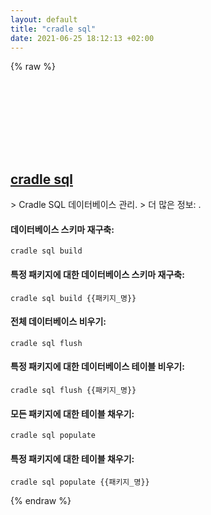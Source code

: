 ```yaml
---
layout: default
title: "cradle sql"
date: 2021-06-25 18:12:13 +02:00
---
```

{% raw %}
<h2 id="cradle-sql">
  <a href="/ko/common/cradle-sql.html">cradle sql</a> <a href="#cradle-sql"><svg class="icon">
    <use href="/assets/images/unicode_sprite.svg#link" />
  </svg></a>
</h2>
> Cradle SQL 데이터베이스 관리.
> 더 많은 정보: <https://cradlephp.github.io/docs/3.B.-Reference-Command-Line-Tools.html#sql>.

#### 데이터베이스 스키마 재구축:
```shell
cradle sql build
```
#### 특정 패키지에 대한 데이터베이스 스키마 재구축:
```shell
cradle sql build {{패키지_명}}
```
#### 전체 데이터베이스 비우기:
```shell
cradle sql flush
```
#### 특정 패키지에 대한 데이터베이스 테이블 비우기:
```shell
cradle sql flush {{패키지_명}}
```
#### 모든 패키지에 대한 테이블 채우기:
```shell
cradle sql populate
```
#### 특정 패키지에 대한 테이블 채우기:
```shell
cradle sql populate {{패키지_명}}
```
{% endraw %}
